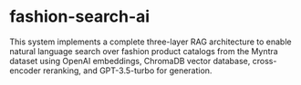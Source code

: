 # fashion-search-ai
This system implements a complete three-layer RAG architecture to enable natural language search over fashion product catalogs from the Myntra dataset using OpenAI embeddings, ChromaDB vector database, cross-encoder reranking, and GPT-3.5-turbo for generation.
